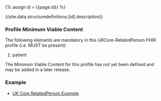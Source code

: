
{% assign id = {{page.id}} %}

{{site.data.structuredefinitions.[id].description}}

<!-- end TOC -->

### Profile Minimum Viable Content ###

The following elements are mandatory in this UKCore-RelatedPerson FHIR profile (i.e. MUST be present):

1.	patient

The Minimum Viable Content for this profile has not yet been defined and may be added in a later release.

### Example ###

- [UK Core RelatedPerson Example](UKCore-RelatedPerson-Example.html)


